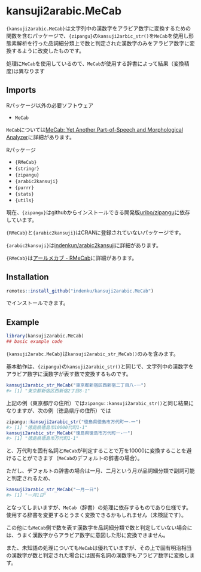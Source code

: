 
<!-- README.md is generated from README.Rmd. Please edit that file -->

# kansuji2arabic.MeCab

<!-- badges: start -->

<!-- badges: end -->

`{kansuji2arabic.MeCab}`は文字列中の漢数字をアラビア数字に変換するための関数を含むパッケージで、`{zipangu}`の`kansuji2arbic_str()`を`MeCab`を使用し形態素解析を行った品詞細分類上で数と判定された漢数字のみをアラビア数字に変換するように改変したものです。

処理に`MeCab`を使用しているので、`MeCab`が使用する辞書によって結果（変換精度)は異なります

## Imports

Rパッケージ以外の必要ソフトウェア

  - `MeCab`

`MeCab`については[MeCab: Yet Another Part-of-Speech and Morphological
Analyzer](https://taku910.github.io/mecab/)に詳細があります。

Rパッケージ

  - `{RMeCab}`
  - `{stringr}`
  - `{zipangu}`
  - `{arabic2kansuji}`
  - `{purrr}`
  - `{stats}`
  - `{utils}`

現在、`{zipangu}`はgithubからインストールできる開発版[uribo/zipangu](https://github.com/uribo/zipangu)に依存しています。

`{RMeCab}`と`{arabic2kansuji}`はCRANに登録されていないパッケージです。

`{arabic2kansuji}`は[indenkun/arabic2kansuji](https://github.com/indenkun/arabic2kansuji)に詳細があります。

`{RMeCab}`は[アールメカブ -
RMeCab](http://rmecab.jp/wiki/index.php?RMeCab)に詳細があります。

## Installation

``` r
remotes::install_github("indenku/kansuji2arabic.MeCab")
```

でインストールできます。

## Example

``` r
library(kansuji2arabic.MeCab)
## basic example code
```

`{kansuji2arabc.MeCab}`は`kansuji2arabic_str_MeCab()`のみを含みます。

基本動作は、`{zipangu}`の`kansuji2arabic_str()`と同じで、文字列中の漢数字をアラビア数字に漢数字が表す数で変換するものです。

``` r
kansuji2arabic_str_MeCab("東京都新宿区西新宿二丁目八-一")
#> [1] "東京都新宿区西新宿2丁目8-1"
```

上記の例（東京都庁の住所）では`zipangu::kansuji2arabic_str()`と同じ結果になりますが、次の例（徳島県庁の住所）では

``` r
zipangu::kansuji2arabic_str("徳島県徳島市万代町一-一")
#> [1] "徳島県徳島市10000代町1-1"
kansuji2arabic_str_MeCab("徳島県徳島市万代町一-一")
#> [1] "徳島県徳島市万代町1-1"
```

と、万代町を固有名詞と`MeCab`が判定することで万を10000に変換することを避けることができます（`MeCab`のデフォルトの辞書の場合）。

ただし、デフォルトの辞書の場合は一月、二月という月が品詞細分類で副詞可能と判定されるため、

``` r
kansuji2arabic_str_MeCab("一月一日")
#> [1] "一月1日"
```

となってしまいますが、`MeCab`（辞書）の処理に依存するものであり仕様です。使用する辞書を変更するとうまく変換できるかもしれません（未検証です）。

この他にも`MeCab`側で数を表す漢数字を品詞細分類で数と判定していない場合には、うまく漢数字からアラビア数字に意図した形に変換できません。

また、未知語の処理についても`MeCab`は優れていますが、その上で固有明治相当の漢数字が数と判定された場合には固有名詞の漢数字もアラビア数字に変換します。
